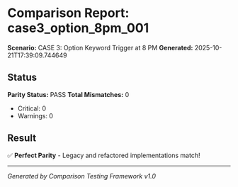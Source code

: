 # Comparison Report: case3_option_8pm_001
**Scenario:** CASE 3: Option Keyword Trigger at 8 PM
**Generated:** 2025-10-21T17:39:09.744649

## Status
**Parity Status:** PASS
**Total Mismatches:** 0
  - Critical: 0
  - Warnings: 0

## Result
✅ **Perfect Parity** - Legacy and refactored implementations match!

---
*Generated by Comparison Testing Framework v1.0*